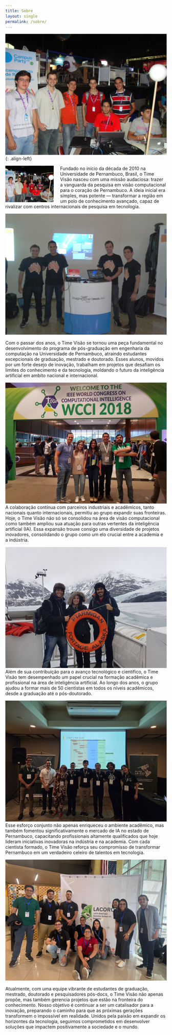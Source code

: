 ```yaml
---
title: Sobre
layout: single
permalink: /sobre/
---
```

<style> .image-left {
    float: left;          /* Aligns the image to the left */
    margin-right: 20px;   /* Adds space between the image and the text on the right */
    width: 30%;           /* Sets the width of the image to 30% of its container */
}
</style>


![Image](/assets/images/sobre/01.jpg){: .align-left}

<img src="/assets/images/sobre/01.jpg" class="image-left" alt="Descriptive alt text">
Fundado no início da década de 2010 na Universidade de Pernambuco, Brasil, o Time Visão nasceu com uma missão audaciosa: trazer a vanguarda da pesquisa em visão computacional para o coração de Pernambuco. A ideia inicial era simples, mas potente — transformar a região em um polo de conhecimento avançado, capaz de rivalizar com centros internacionais de pesquisa em tecnologia.

![Image](/assets/images/sobre/02.jpg)

Com o passar dos anos, o Time Visão se tornou uma peça fundamental no desenvolvimento do programa de pós-graduação em engenharia da computação na Universidade de Pernambuco, atraindo estudantes excepcionais de graduação, mestrado e doutorado. Esses alunos, movidos por um forte desejo de inovação, trabalham em projetos que desafiam os limites do conhecimento e da tecnologia, moldando o futuro da inteligência artificial em ambito nacional e internacional.

![Image](/assets/images/sobre/03.jpg)
A colaboração contínua com parceiros industriais e acadêmicos, tanto nacionais quanto internacionais, permitiu ao grupo expandir suas fronteiras. Hoje, o Time Visão não só se consolidou na área de visão computacional como também ampliou sua atuação para outras vertentes da inteligência artificial (IA). Essa expansão trouxe consigo uma diversidade de projetos inovadores, consolidando o grupo como um elo crucial entre a academia e a indústria.

![Image](/assets/images/sobre/04.jpg)
Além de sua contribuição para o avanço tecnológico e científico, o Time Visão tem desempenhado um papel crucial na formação acadêmica e profissional na área de inteligência artificial. Ao longo dos anos, o grupo ajudou a formar mais de 50 cientistas em todos os níveis acadêmicos, desde a graduação até o pós-doutorado. 


![Image](/assets/images/sobre/05.jpg)
Esse esforço conjunto não apenas enriqueceu o ambiente acadêmico, mas também fomentou significativamente o mercado de IA no estado de Pernambuco, capacitando profissionais altamente qualificados que hoje lideram iniciativas inovadoras na indústria e na academia. Com cada cientista formado, o Time Visão reforça seu compromisso de transformar Pernambuco em um verdadeiro celeiro de talentos em tecnologia.

![Image](/assets/images/sobre/06.jpg)

Atualmente, com uma equipe vibrante de estudantes de graduação, mestrado, doutorado e pesquisadores pós-docs, o Time Visão não apenas propõe, mas também gerencia projetos que estão na fronteira do conhecimento. Nosso objetivo é continuar a ser um catalisador para a inovação, preparando o caminho para que as próximas gerações transformem o impossível em realidade. Unidos pela paixão em expandir os horizontes da tecnologia, seguimos comprometidos em desenvolver soluções que impactem positivamente a sociedade e o mundo.

